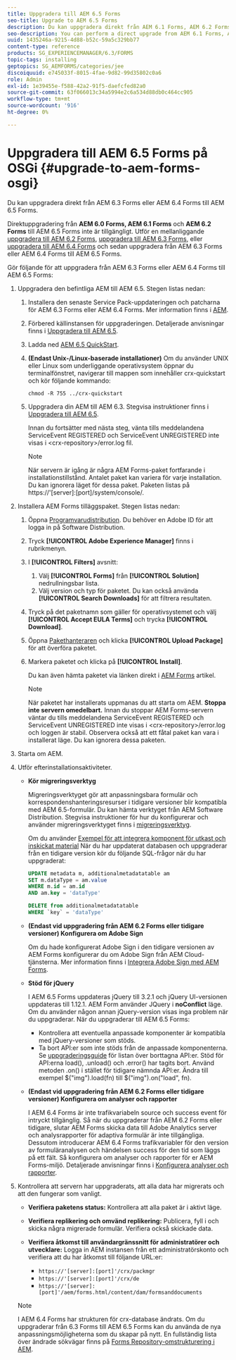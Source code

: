 ```yaml
---
title: Uppgradera till AEM 6.5 Forms
seo-title: Upgrade to AEM 6.5 Forms
description: Du kan uppgradera direkt från AEM 6.1 Forms, AEM 6.2 Forms och LiveCycle ES4 SP1 till AEM 6.3 Forms.
seo-description: You can perform a direct upgrade from AEM 6.1 Forms, AEM 6.2 Forms, and LiveCycle ES4 SP1 to AEM 6.3 Forms.
uuid: 1435246a-9215-4d88-b52c-59a5c329bb77
content-type: reference
products: SG_EXPERIENCEMANAGER/6.3/FORMS
topic-tags: installing
geptopics: SG_AEMFORMS/categories/jee
discoiquuid: e745033f-8015-4fae-9d82-99d35802c0a6
role: Admin
exl-id: 1e39455e-f588-42a2-91f5-daefcfed82a0
source-git-commit: 63f066013c34a5994e2c6a534d88db0c464cc905
workflow-type: tm+mt
source-wordcount: '916'
ht-degree: 0%

---
```


# Uppgradera till AEM 6.5 Forms på OSGi {#upgrade-to-aem-forms-osgi}

Du kan uppgradera direkt från AEM 6.3 Forms eller AEM 6.4 Forms till AEM 6.5 Forms.

Direktuppgradering från **AEM 6.0 Forms, AEM 6.1 Forms** och **AEM 6.2 Forms** till AEM 6.5 Forms inte är tillgängligt. Utför en mellanliggande [uppgradera till AEM 6.2 Forms](https://helpx.adobe.com/experience-manager/6-2/forms/using/upgrade.html), [uppgradera till AEM 6.3 Forms](https://helpx.adobe.com/experience-manager/6-3/forms/using/upgrade.html), eller [uppgradera till AEM 6.4 Forms](/help/forms/using/upgrade.md) och sedan uppgradera från AEM 6.3 Forms eller AEM 6.4 Forms till AEM 6.5 Forms.

Gör följande för att uppgradera från AEM 6.3 Forms eller AEM 6.4 Forms till AEM 6.5 Forms:

1. Uppgradera den befintliga AEM till AEM 6.5. Stegen listas nedan:

   1. Installera den senaste Service Pack-uppdateringen och patcharna för AEM 6.3 Forms eller AEM 6.4 Forms. Mer information finns i [AEM](https://helpx.adobe.com/experience-manager/aem-releases-updates.html).
   1. Förbered källinstansen för uppgraderingen. Detaljerade anvisningar finns i [Uppgradera till AEM 6.5](/help/sites-deploying/upgrade.md).
   1. Ladda ned [AEM 6.5 QuickStart](/help/sites-deploying/deploy.md#getting%20the%20software).
   1. **(Endast Unix-/Linux-baserade installationer)** Om du använder UNIX eller Linux som underliggande operativsystem öppnar du terminalfönstret, navigerar till mappen som innehåller crx-quickstart och kör följande kommando:

      `chmod -R 755 ../crx-quickstart`

   1. Uppgradera din AEM till AEM 6.3. Stegvisa instruktioner finns i [Uppgradera till AEM 6.5](/help/sites-deploying/upgrade.md).

      Innan du fortsätter med nästa steg, vänta tills meddelandena ServiceEvent REGISTERED och ServiceEvent UNREGISTERED inte visas i &lt;crx-repository>/error.log fil.

      >[!NOTE]
      >
      >När servern är igång är några AEM Forms-paket fortfarande i installationstillstånd. Antalet paket kan variera för varje installation. Du kan ignorera läget för dessa paket. Paketen listas på https://&#39;[server]:[port]/system/console/.

1. Installera AEM Forms tilläggspaket. Stegen listas nedan:

   1. Öppna [Programvarudistribution](https://experience.adobe.com/downloads). Du behöver en Adobe ID för att logga in på Software Distribution.
   1. Tryck **[!UICONTROL Adobe Experience Manager]** finns i rubrikmenyn.
   1. I **[!UICONTROL Filters]** avsnitt:
      1. Välj **[!UICONTROL Forms]** från **[!UICONTROL Solution]** nedrullningsbar lista.
      1. Välj version och typ för paketet. Du kan också använda **[!UICONTROL Search Downloads]** för att filtrera resultaten.
   1. Tryck på det paketnamn som gäller för operativsystemet och välj **[!UICONTROL Accept EULA Terms]** och trycka **[!UICONTROL Download]**.
   1. Öppna [Pakethanteraren](https://experienceleague.adobe.com/docs/experience-manager-65/administering/contentmanagement/package-manager.html)  och klicka **[!UICONTROL Upload Package]** för att överföra paketet.
   1. Markera paketet och klicka på **[!UICONTROL Install]**.

      Du kan även hämta paketet via länken direkt i [AEM Forms](https://helpx.adobe.com/aem-forms/kb/aem-forms-releases.html) artikel.

      >[!NOTE]
      >
      >När paketet har installerats uppmanas du att starta om AEM. **Stoppa inte servern omedelbart.** Innan du stoppar AEM Forms-servern väntar du tills meddelandena ServiceEvent REGISTERED och ServiceEvent UNREGISTERED inte visas i &lt;crx-repository>/error.log och loggen är stabil. Observera också att ett fåtal paket kan vara i installerat läge. Du kan ignorera dessa paketen.

1. Starta om AEM.

1. Utför efterinstallationsaktiviteter.

   * **Kör migreringsverktyg**

      Migreringsverktyget gör att anpassningsbara formulär och korrespondenshanteringsresurser i tidigare versioner blir kompatibla med AEM 6.5-formulär. Du kan hämta verktyget från AEM Software Distribution. Stegvisa instruktioner för hur du konfigurerar och använder migreringsverktyget finns i [migreringsverktyg](../../forms/using/migration-utility.md).

      Om du använder [Exempel för att integrera komponent för utkast och inskickat material](https://helpx.adobe.com/experience-manager/6-3/forms/using/integrate-draft-submission-database.html) När du har uppdaterat databasen och uppgraderar från en tidigare version kör du följande SQL-frågor när du har uppgraderat:

      ```sql
      UPDATE metadata m, additionalmetadatatable am
      SET m.dataType = am.value
      WHERE m.id = am.id
      AND am.key = 'dataType'
      ```

      ```sql
      DELETE from additionalmetadatatable
      WHERE `key` = 'dataType'
      ```

   * **(Endast vid uppgradering från AEM 6.2 Forms eller tidigare versioner) Konfigurera om Adobe Sign**

      Om du hade konfigurerat Adobe Sign i den tidigare versionen av AEM Forms konfigurerar du om Adobe Sign från AEM Cloud-tjänsterna. Mer information finns i [Integrera Adobe Sign med AEM Forms](../../forms/using/adobe-sign-integration-adaptive-forms.md).

   * **Stöd för jQuery**

      I AEM 6.5 Forms uppdateras jQuery till 3.2.1 och jQuery UI-versionen uppdateras till 1.12.1. AEM Form använder JQuery i **noConflict** läge. Om du använder någon annan jQuery-version visas inga problem när du uppgraderar. När du uppgraderar till AEM 6.5 Forms:

      * Kontrollera att eventuella anpassade komponenter är kompatibla med jQuery-versioner som stöds.
      * Ta bort API:er som inte stöds från de anpassade komponenterna. Se [uppgraderingsguide](https://jquery.com/upgrade-guide/3.0/) för listan över borttagna API:er. Stöd för API:erna load(), .unload() och .error() har tagits bort. Använd metoden .on() i stället för tidigare nämnda API:er. Ändra till exempel $(&quot;img&quot;).load(fn) till $(&quot;img&quot;).on(&quot;load&quot;, fn).
   * **(Endast vid uppgradering från AEM 6.2 Forms eller tidigare versioner) Konfigurera om analyser och rapporter**

      I AEM 6.4 Forms är inte trafikvariabeln source och success event för intryckt tillgänglig. Så när du uppgraderar från AEM 6.2 Forms eller tidigare, slutar AEM Forms skicka data till Adobe Analytics server och analysrapporter för adaptiva formulär är inte tillgängliga. Dessutom introducerar AEM 6.4 Forms trafikvariabler för den version av formuläranalysen och händelsen success för den tid som läggs på ett fält. Så konfigurera om analyser och rapporter för er AEM Forms-miljö. Detaljerade anvisningar finns i [Konfigurera analyser och rapporter](../../forms/using/configure-analytics-forms-documents.md).


1. Kontrollera att servern har uppgraderats, att alla data har migrerats och att den fungerar som vanligt.

   * **Verifiera paketens status:** Kontrollera att alla paket är i aktivt läge.
   * **Verifiera replikering och omvänd replikering:** Publicera, fyll i och skicka några migrerade formulär. Verifiera också skickade data.
   * **Verifiera åtkomst till användargränssnitt för administratörer och utvecklare:** Logga in AEM instansen från ett administratörskonto och verifiera att du har åtkomst till följande URL:er:

      * `https://'[server]:[port]'/crx/packmgr`
      * `https://'[server]:[port]'/crx/de`
      * `https://'[server]:[port]'/aem/forms.html/content/dam/formsanddocuments`

   >[!NOTE]
   I AEM 6.4 Forms har strukturen för crx-database ändrats. Om du uppgraderar från 6.3 Forms till AEM 6.5 Forms kan du använda de nya anpassningsmöjligheterna som du skapar på nytt. En fullständig lista över ändrade sökvägar finns på [Forms Repository-omstrukturering i AEM](/help/sites-deploying/forms-repository-restructuring-in-aem-6-5.md).

